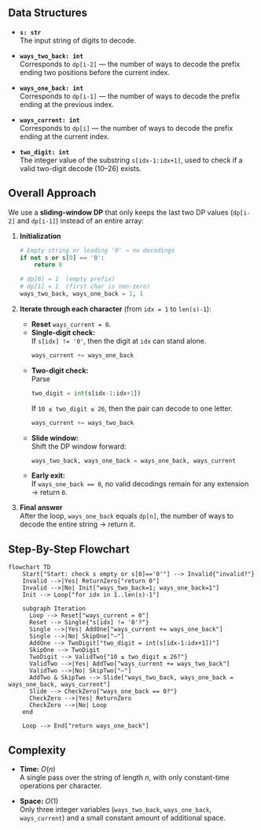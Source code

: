 ## Data Structures

- **`s: str`**  
  The input string of digits to decode.

- **`ways_two_back: int`**  
  Corresponds to `dp[i-2]` — the number of ways to decode the prefix ending two positions before the current index.

- **`ways_one_back: int`**  
  Corresponds to `dp[i-1]` — the number of ways to decode the prefix ending at the previous index.

- **`ways_current: int`**  
  Corresponds to `dp[i]` — the number of ways to decode the prefix ending at the current index.

- **`two_digit: int`**  
  The integer value of the substring `s[idx-1:idx+1]`, used to check if a valid two-digit decode (10–26) exists.

## Overall Approach

We use a **sliding-window DP** that only keeps the last two DP values (`dp[i-2]` and `dp[i-1]`) instead of an entire array:

1. **Initialization**  
   ```python
   # Empty string or leading '0' → no decodings
   if not s or s[0] == '0':
       return 0

   # dp[0] = 1  (empty prefix)
   # dp[1] = 1  (first char is non-zero)
   ways_two_back, ways_one_back = 1, 1
   ```

2. **Iterate through each character** (from `idx = 1` to `len(s)-1`):
   - **Reset** `ways_current = 0`.
   - **Single-digit check:**  
     If `s[idx] != '0'`, then the digit at `idx` can stand alone.  
     ```python
     ways_current += ways_one_back
     ```
   - **Two-digit check:**  
     Parse  
     ```python
     two_digit = int(s[idx-1:idx+1])
     ```  
     If `10 ≤ two_digit ≤ 26`, then the pair can decode to one letter.  
     ```python
     ways_current += ways_two_back
     ```
   - **Slide window:**  
     Shift the DP window forward:
     ```python
     ways_two_back, ways_one_back = ways_one_back, ways_current
     ```
   - **Early exit:**  
     If `ways_one_back == 0`, no valid decodings remain for any extension → return `0`.

3. **Final answer**  
   After the loop, `ways_one_back` equals `dp[n]`, the number of ways to decode the entire string → return it.

## Step-By-Step Flowchart

```mermaid
flowchart TD
    Start["Start: check s empty or s[0]=='0'"] --> Invalid{"invalid?"}
    Invalid -->|Yes| ReturnZero["return 0"]
    Invalid -->|No| Init["ways_two_back=1; ways_one_back=1"]
    Init --> Loop["for idx in 1..len(s)-1"]
    
    subgraph Iteration
      Loop --> Reset["ways_current = 0"]
      Reset --> Single{"s[idx] != '0'?"}
      Single -->|Yes| AddOne["ways_current += ways_one_back"]
      Single -->|No| SkipOne["—"]
      AddOne --> TwoDigit["two_digit = int(s[idx-1:idx+1])"]
      SkipOne --> TwoDigit
      TwoDigit --> ValidTwo{"10 ≤ two_digit ≤ 26?"}
      ValidTwo -->|Yes| AddTwo["ways_current += ways_two_back"]
      ValidTwo -->|No| SkipTwo["—"]
      AddTwo & SkipTwo --> Slide["ways_two_back, ways_one_back = ways_one_back, ways_current"]
      Slide --> CheckZero{"ways_one_back == 0?"}
      CheckZero -->|Yes| ReturnZero
      CheckZero -->|No| Loop
    end

    Loop --> End["return ways_one_back"]
```

## Complexity

- **Time:** $O(n)$  
  A single pass over the string of length $n$, with only constant-time operations per character.

- **Space:** $O(1)$  
  Only three integer variables (`ways_two_back`, `ways_one_back`, `ways_current`) and a small constant amount of additional space.
